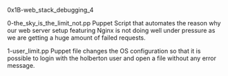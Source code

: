 0x1B-web_stack_debugging_4



0-the_sky_is_the_limit_not.pp
Puppet Script that automates the reason why our web server setup featuring Nginx is not doing well under pressure as we are getting a huge amount of failed requests.

1-user_limit.pp
Puppet file changes the OS configuration so that it is possible to login with the holberton user and open a file without any error message.

